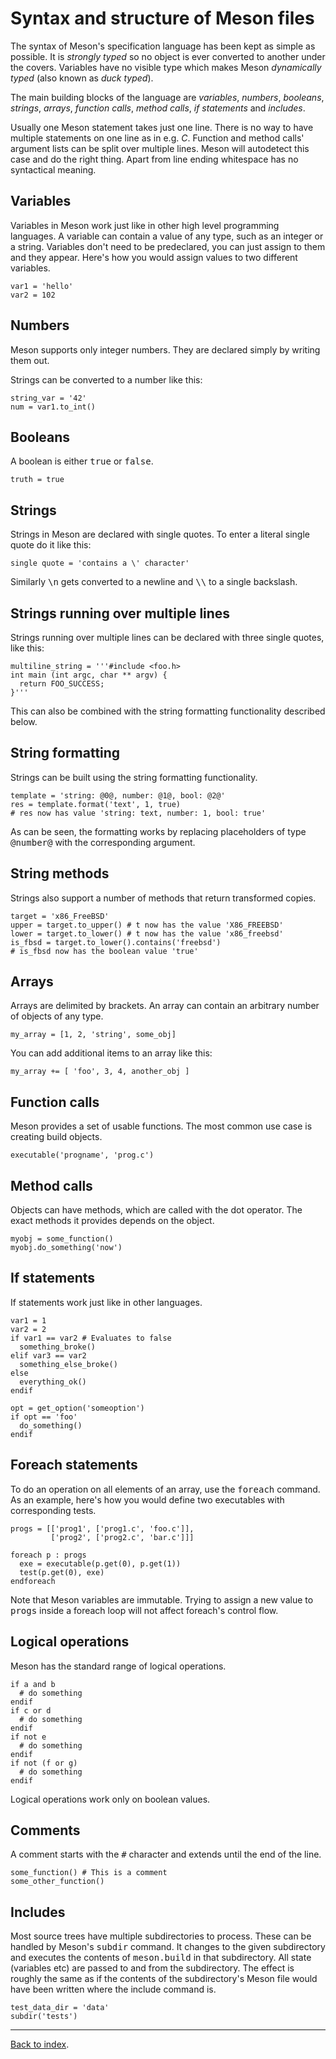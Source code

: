 Syntax and structure of Meson files
==

The syntax of Meson's specification language has been kept as simple as possible. It is *strongly typed* so no object is ever converted to another under the covers. Variables have no visible type which makes Meson *dynamically typed* (also known as *duck typed*).

The main building blocks of the language are *variables*, *numbers*, *booleans*, *strings*, *arrays*, *function calls*, *method calls*, *if statements* and *includes*.

Usually one Meson statement takes just one line. There is no way to have multiple statements on one line as in e.g. *C*. Function and method calls' argument lists can be split over multiple lines. Meson will autodetect this case and do the right thing. Apart from line ending whitespace has no syntactical meaning.


Variables
--

Variables in Meson work just like in other high level programming languages. A variable can contain a value of any type, such as an integer or a string. Variables don't need to be predeclared, you can just assign to them and they appear. Here's how you would assign values to two different variables.

    var1 = 'hello'
    var2 = 102

Numbers
--

Meson supports only integer numbers. They are declared simply by writing them out.

Strings can be converted to a number like this:

    string_var = '42'
    num = var1.to_int()

Booleans
--

A boolean is either <tt>true</tt> or <tt>false</tt>.

    truth = true

Strings
--

Strings in Meson are declared with single quotes. To enter a literal single quote do it like this:

    single quote = 'contains a \' character'

Similarly <tt>\n</tt> gets converted to a newline and <tt>\\\\</tt> to a single backslash.

Strings running over multiple lines
--

Strings running over multiple lines can be declared with three single quotes, like this:

    multiline_string = '''#include <foo.h>
    int main (int argc, char ** argv) {
      return FOO_SUCCESS;
    }'''

This can also be combined with the string formatting functionality described below.

String formatting
--

Strings can be built using the string formatting functionality.

    template = 'string: @0@, number: @1@, bool: @2@'
    res = template.format('text', 1, true)
    # res now has value 'string: text, number: 1, bool: true'

As can be seen, the formatting works by replacing placeholders of type <tt>@number@</tt> with the corresponding argument.

String methods
--

Strings also support a number of methods that return transformed copies.

    target = 'x86_FreeBSD'
    upper = target.to_upper() # t now has the value 'X86_FREEBSD'
    lower = target.to_lower() # t now has the value 'x86_freebsd'
    is_fbsd = target.to_lower().contains('freebsd')
    # is_fbsd now has the boolean value 'true'

Arrays
--

Arrays are delimited by brackets. An array can contain an arbitrary number of objects of any type.

    my_array = [1, 2, 'string', some_obj]

You can add additional items to an array like this:

    my_array += [ 'foo', 3, 4, another_obj ]

Function calls
--

Meson provides a set of usable functions. The most common use case is creating build objects.

    executable('progname', 'prog.c')

Method calls
--

Objects can have methods, which are called with the dot operator. The exact methods it provides depends on the object.

    myobj = some_function()
    myobj.do_something('now')

If statements
--

If statements work just like in other languages.

    var1 = 1
    var2 = 2
    if var1 == var2 # Evaluates to false
      something_broke()
    elif var3 == var2
      something_else_broke()
    else
      everything_ok()
    endif

    opt = get_option('someoption')
    if opt == 'foo'
      do_something()
    endif

## Foreach statements

To do an operation on all elements of an array, use the <tt>foreach</tt> command. As an example, here's how you would define two executables with corresponding tests.

    progs = [['prog1', ['prog1.c', 'foo.c']],
             ['prog2', ['prog2.c', 'bar.c']]]

    foreach p : progs
      exe = executable(p.get(0), p.get(1))
      test(p.get(0), exe)
    endforeach

Note that Meson variables are immutable. Trying to assign a new value to <tt>progs</tt> inside a foreach loop will not affect foreach's control flow.

Logical operations
--

Meson has the standard range of logical operations.

    if a and b
      # do something
    endif
    if c or d
      # do something
    endif
    if not e
      # do something
    endif
    if not (f or g)
      # do something
    endif

Logical operations work only on boolean values. 

Comments
--

A comment starts with the <tt>#</tt> character and extends until the end of the line.

    some_function() # This is a comment
    some_other_function()

Includes
--

Most source trees have multiple subdirectories to process. These can be handled by Meson's <tt>subdir</tt> command. It changes to the given subdirectory and executes the contents of <tt>meson.build</tt> in that subdirectory. All state (variables etc) are passed to and from the subdirectory. The effect is roughly the same as if the contents of the subdirectory's Meson file would have been written where the include command is.

    test_data_dir = 'data'
    subdir('tests')

---

[Back to index](Manual).
